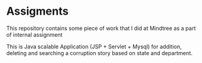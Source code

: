 # Assigments

This repository contains some piece of work that I did at Mindtree as a part of internal assignment

This is Java scalable Application (JSP + Servlet + Mysql) for addition, deleting and searching a corruption story based on state and department.
